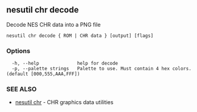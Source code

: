 ## nesutil chr decode

Decode NES CHR data into a PNG file

```
nesutil chr decode { ROM | CHR data } [output] [flags]
```

### Options

```
  -h, --help              help for decode
  -p, --palette strings   Palette to use. Must contain 4 hex colors. (default [000,555,AAA,FFF])
```

### SEE ALSO

* [nesutil chr](nesutil_chr.md)	 - CHR graphics data utilities


